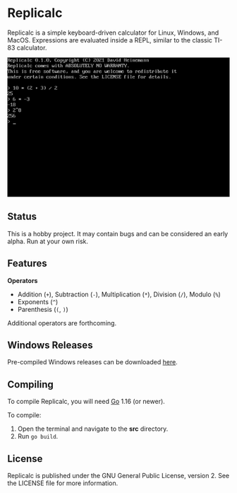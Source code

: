# Replicalc

Replicalc is a simple keyboard-driven calculator for Linux, Windows, and MacOS.
Expressions are evaluated inside a REPL, similar to the classic TI-83
calculator.

![](screenshot.png)

## Status

This is a hobby project. It may contain bugs and can be considered an early
alpha. Run at your own risk.

## Features

**Operators**

* Addition (`+`), Subtraction (`-`), Multiplication (`*`), Division (`/`), Modulo (`%`)
* Exponents (`^`)
* Parenthesis (`(`, `)`)

Additional operators are forthcoming.

## Windows Releases

Pre-compiled Windows releases can be downloaded [here](https://dheinemann.com/projects/replicalc).

## Compiling

To compile Replicalc, you will need [Go](https://go.dev) 1.16 (or newer).

To compile:

1. Open the terminal and navigate to the **src** directory.
2. Run `go build`.

## License

Replicalc is published under the GNU General Public License, version 2. See the
LICENSE file for more information.
